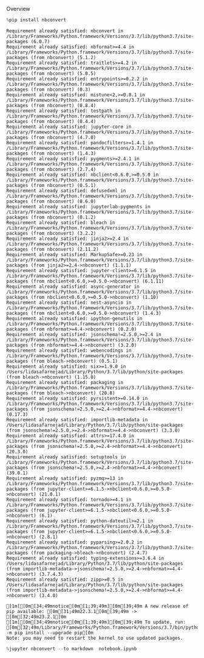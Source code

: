 
Overview


```python
%pip install nbconvert
```

    Requirement already satisfied: nbconvert in /Library/Frameworks/Python.framework/Versions/3.7/lib/python3.7/site-packages (6.0.7)
    Requirement already satisfied: nbformat>=4.4 in /Library/Frameworks/Python.framework/Versions/3.7/lib/python3.7/site-packages (from nbconvert) (5.1.2)
    Requirement already satisfied: traitlets>=4.2 in /Library/Frameworks/Python.framework/Versions/3.7/lib/python3.7/site-packages (from nbconvert) (5.0.5)
    Requirement already satisfied: entrypoints>=0.2.2 in /Library/Frameworks/Python.framework/Versions/3.7/lib/python3.7/site-packages (from nbconvert) (0.3)
    Requirement already satisfied: mistune<2,>=0.8.1 in /Library/Frameworks/Python.framework/Versions/3.7/lib/python3.7/site-packages (from nbconvert) (0.8.4)
    Requirement already satisfied: testpath in /Library/Frameworks/Python.framework/Versions/3.7/lib/python3.7/site-packages (from nbconvert) (0.4.4)
    Requirement already satisfied: jupyter-core in /Library/Frameworks/Python.framework/Versions/3.7/lib/python3.7/site-packages (from nbconvert) (4.7.0)
    Requirement already satisfied: pandocfilters>=1.4.1 in /Library/Frameworks/Python.framework/Versions/3.7/lib/python3.7/site-packages (from nbconvert) (1.4.3)
    Requirement already satisfied: pygments>=2.4.1 in /Library/Frameworks/Python.framework/Versions/3.7/lib/python3.7/site-packages (from nbconvert) (2.7.4)
    Requirement already satisfied: nbclient<0.6.0,>=0.5.0 in /Library/Frameworks/Python.framework/Versions/3.7/lib/python3.7/site-packages (from nbconvert) (0.5.1)
    Requirement already satisfied: defusedxml in /Library/Frameworks/Python.framework/Versions/3.7/lib/python3.7/site-packages (from nbconvert) (0.6.0)
    Requirement already satisfied: jupyterlab-pygments in /Library/Frameworks/Python.framework/Versions/3.7/lib/python3.7/site-packages (from nbconvert) (0.1.2)
    Requirement already satisfied: bleach in /Library/Frameworks/Python.framework/Versions/3.7/lib/python3.7/site-packages (from nbconvert) (3.2.2)
    Requirement already satisfied: jinja2>=2.4 in /Library/Frameworks/Python.framework/Versions/3.7/lib/python3.7/site-packages (from nbconvert) (2.11.2)
    Requirement already satisfied: MarkupSafe>=0.23 in /Library/Frameworks/Python.framework/Versions/3.7/lib/python3.7/site-packages (from jinja2>=2.4->nbconvert) (1.1.1)
    Requirement already satisfied: jupyter-client>=6.1.5 in /Library/Frameworks/Python.framework/Versions/3.7/lib/python3.7/site-packages (from nbclient<0.6.0,>=0.5.0->nbconvert) (6.1.11)
    Requirement already satisfied: async-generator in /Library/Frameworks/Python.framework/Versions/3.7/lib/python3.7/site-packages (from nbclient<0.6.0,>=0.5.0->nbconvert) (1.10)
    Requirement already satisfied: nest-asyncio in /Library/Frameworks/Python.framework/Versions/3.7/lib/python3.7/site-packages (from nbclient<0.6.0,>=0.5.0->nbconvert) (1.4.3)
    Requirement already satisfied: ipython-genutils in /Library/Frameworks/Python.framework/Versions/3.7/lib/python3.7/site-packages (from nbformat>=4.4->nbconvert) (0.2.0)
    Requirement already satisfied: jsonschema!=2.5.0,>=2.4 in /Library/Frameworks/Python.framework/Versions/3.7/lib/python3.7/site-packages (from nbformat>=4.4->nbconvert) (3.2.0)
    Requirement already satisfied: webencodings in /Library/Frameworks/Python.framework/Versions/3.7/lib/python3.7/site-packages (from bleach->nbconvert) (0.5.1)
    Requirement already satisfied: six>=1.9.0 in /Users/lidasafarnejad/Library/Python/3.7/lib/python/site-packages (from bleach->nbconvert) (1.15.0)
    Requirement already satisfied: packaging in /Library/Frameworks/Python.framework/Versions/3.7/lib/python3.7/site-packages (from bleach->nbconvert) (20.8)
    Requirement already satisfied: pyrsistent>=0.14.0 in /Library/Frameworks/Python.framework/Versions/3.7/lib/python3.7/site-packages (from jsonschema!=2.5.0,>=2.4->nbformat>=4.4->nbconvert) (0.17.3)
    Requirement already satisfied: importlib-metadata in /Users/lidasafarnejad/Library/Python/3.7/lib/python/site-packages (from jsonschema!=2.5.0,>=2.4->nbformat>=4.4->nbconvert) (3.3.0)
    Requirement already satisfied: attrs>=17.4.0 in /Library/Frameworks/Python.framework/Versions/3.7/lib/python3.7/site-packages (from jsonschema!=2.5.0,>=2.4->nbformat>=4.4->nbconvert) (20.3.0)
    Requirement already satisfied: setuptools in /Library/Frameworks/Python.framework/Versions/3.7/lib/python3.7/site-packages (from jsonschema!=2.5.0,>=2.4->nbformat>=4.4->nbconvert) (39.0.1)
    Requirement already satisfied: pyzmq>=13 in /Library/Frameworks/Python.framework/Versions/3.7/lib/python3.7/site-packages (from jupyter-client>=6.1.5->nbclient<0.6.0,>=0.5.0->nbconvert) (21.0.1)
    Requirement already satisfied: tornado>=4.1 in /Library/Frameworks/Python.framework/Versions/3.7/lib/python3.7/site-packages (from jupyter-client>=6.1.5->nbclient<0.6.0,>=0.5.0->nbconvert) (6.1)
    Requirement already satisfied: python-dateutil>=2.1 in /Library/Frameworks/Python.framework/Versions/3.7/lib/python3.7/site-packages (from jupyter-client>=6.1.5->nbclient<0.6.0,>=0.5.0->nbconvert) (2.8.1)
    Requirement already satisfied: pyparsing>=2.0.2 in /Library/Frameworks/Python.framework/Versions/3.7/lib/python3.7/site-packages (from packaging->bleach->nbconvert) (2.4.7)
    Requirement already satisfied: typing-extensions>=3.6.4 in /Users/lidasafarnejad/Library/Python/3.7/lib/python/site-packages (from importlib-metadata->jsonschema!=2.5.0,>=2.4->nbformat>=4.4->nbconvert) (3.7.4.3)
    Requirement already satisfied: zipp>=0.5 in /Users/lidasafarnejad/Library/Python/3.7/lib/python/site-packages (from importlib-metadata->jsonschema!=2.5.0,>=2.4->nbformat>=4.4->nbconvert) (3.4.0)
    
    [1m[[0m[34;49mnotice[0m[1;39;49m][0m[39;49m A new release of pip available: [0m[31;49m22.3.1[0m[39;49m -> [0m[32;49m23.2.1[0m
    [1m[[0m[34;49mnotice[0m[1;39;49m][0m[39;49m To update, run: [0m[32;49m/Library/Frameworks/Python.framework/Versions/3.7/bin/python3.7 -m pip install --upgrade pip[0m
    Note: you may need to restart the kernel to use updated packages.



```python
%jupyter nbconvert --to markdown  notebook.ipynb
```
